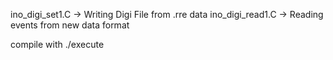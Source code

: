 

ino_digi_set1.C  -> Writing Digi File from .rre data
ino_digi_read1.C -> Reading events from new data format

compile with ./execute
